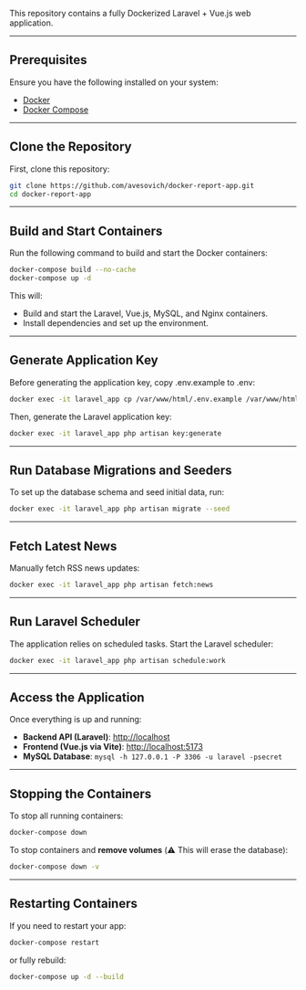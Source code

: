 

This repository contains a fully Dockerized Laravel + Vue.js web application.

---

## Prerequisites

Ensure you have the following installed on your system:

- [Docker](https://www.docker.com/)
- [Docker Compose](https://docs.docker.com/compose/)

---

## Clone the Repository

First, clone this repository:

```sh
git clone https://github.com/avesovich/docker-report-app.git
cd docker-report-app
```

---

## Build and Start Containers

Run the following command to build and start the Docker containers:

```sh
docker-compose build --no-cache
docker-compose up -d
```

This will:
- Build and start the Laravel, Vue.js, MySQL, and Nginx containers.
- Install dependencies and set up the environment.

---

## Generate Application Key

Before generating the application key, copy .env.example to .env:

```sh
docker exec -it laravel_app cp /var/www/html/.env.example /var/www/html/.env
```
Then, generate the Laravel application key:
```sh
docker exec -it laravel_app php artisan key:generate
```

---

## Run Database Migrations and Seeders

To set up the database schema and seed initial data, run:

```sh
docker exec -it laravel_app php artisan migrate --seed
```

---

## Fetch Latest News

Manually fetch RSS news updates:

```sh
docker exec -it laravel_app php artisan fetch:news
```

---

## Run Laravel Scheduler

The application relies on scheduled tasks. Start the Laravel scheduler:

```sh
docker exec -it laravel_app php artisan schedule:work
```

---

## Access the Application

Once everything is up and running:

- **Backend API (Laravel)**: [http://localhost](http://localhost)
- **Frontend (Vue.js via Vite)**: [http://localhost:5173](http://localhost:5173)
- **MySQL Database**: `mysql -h 127.0.0.1 -P 3306 -u laravel -psecret`

---

## Stopping the Containers

To stop all running containers:

```sh
docker-compose down
```

To stop containers and **remove volumes** (⚠️ This will erase the database):

```sh
docker-compose down -v
```

---

## Restarting Containers

If you need to restart your app:

```sh
docker-compose restart
```

or fully rebuild:

```sh
docker-compose up -d --build
```
